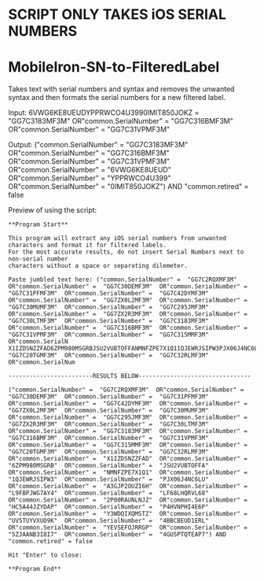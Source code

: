 # SCRIPT ONLY TAKES iOS SERIAL NUMBERS
# MobileIron-SN-to-FilteredLabel
Takes text with serial numbers and syntax and removes the unwanted syntax and then formats the serial numbers for a new filtered label.

Input:
6VWG6KE8UEUDYPPRWCO4U3990IMIT850JOKZ =  "GG7C3183MF3M"  OR"common.SerialNumber" =  "GG7C316BMF3M"  OR"common.SerialNumber" =  "GG7C31VPMF3M"

Output:
("common.SerialNumber" =  "GG7C3183MF3M"  OR"common.SerialNumber" =  "GG7C316BMF3M"  OR"common.SerialNumber" =  "GG7C31VPMF3M"  OR"common.SerialNumber" =  "6VWG6KE8UEUD"  OR"common.SerialNumber" =  "YPPRWCO4U399"  OR"common.SerialNumber" =  "0IMIT850JOKZ") AND "common.retired" = false


Preview of using the script:

```
**Program Start**

This program will extract any iOS serial numbers from unwanted characters and format it for filtered labels.
For the most accurate results, do not insert Serial Numbers next to non-serial number
characters without a space or separating dilemeter.

Paste jumbled text here: ("common.SerialNumber" =  "GG7C2RQXMF3M"  OR"common.SerialNumber" =  "GG7C30DEMF3M"  OR"common.SerialNumber" =  "GG7C31PFMF3M"  OR"common.SerialNumber" =  "GG7C42DYMF3M"  OR"common.SerialNumber" =  "GG7ZX0L2MF3M"  OR"common.SerialNumber" =  "GG7C30MUMF3M"  OR"common.SerialNumber" =  "GG7C295JMF3M"  OR"common.SerialNumber" =  "GG7ZX2R3MF3M"  OR"common.SerialNumber" =  "GG7C30LTMF3M"  OR"common.SerialNumber" =  "GG7C3183MF3M"  OR"common.SerialNumber" =  "GG7C316BMF3M"  OR"common.SerialNumber" =  "GG7C31VPMF3M"  OR"common.SerialNumber" =  "GG7C315MMF3M"  OR"common.SerialN X1IZDSNZZFAD6ZPM980MSGRBJSU2VUBTOFFANMNFZPE7X1Q11QJEWRJSIPW3PJX06J4NC6LUA3GJP2OUZI6HL9FBPJWG7AY4LF68LHQRVL682P00RAUNLNJZHC5A44JZYDAPP4HVNPHI4E6PY3WDQIXQMSTZUV5TUYVXUO9K4BBCBEUD1ERLYEVSEFOJRRGP5ZJAANB3I8I74GU5PTQTEAP7   "GG7C20TGMF3M"  OR"common.SerialNumber" =  "GG7C32RLMF3M"  OR"common.SerialNum

------------------------RESULTS BELOW--------------------------------

("common.SerialNumber" =  "GG7C2RQXMF3M"  OR"common.SerialNumber" =  "GG7C30DEMF3M"  OR"common.SerialNumber" =  "GG7C31PFMF3M"  OR"common.SerialNumber" =  "GG7C42DYMF3M"  OR"common.SerialNumber" =  "GG7ZX0L2MF3M"  OR"common.SerialNumber" =  "GG7C30MUMF3M"  OR"common.SerialNumber" =  "GG7C295JMF3M"  OR"common.SerialNumber" =  "GG7ZX2R3MF3M"  OR"common.SerialNumber" =  "GG7C30LTMF3M"  OR"common.SerialNumber" =  "GG7C3183MF3M"  OR"common.SerialNumber" =  "GG7C316BMF3M"  OR"common.SerialNumber" =  "GG7C31VPMF3M"  OR"common.SerialNumber" =  "GG7C315MMF3M"  OR"common.SerialNumber" =  "GG7C20TGMF3M"  OR"common.SerialNumber" =  "GG7C32RLMF3M"  OR"common.SerialNumber" =  "X1IZDSNZZFAD"  OR"common.SerialNumber" =  "6ZPM980MSGRB"  OR"common.SerialNumber" =  "JSU2VUBTOFFA"  OR"common.SerialNumber" =  "NMNFZPE7X1Q1"  OR"common.SerialNumber" =  "1QJEWRJSIPW3"  OR"common.SerialNumber" =  "PJX06J4NC6LU"  OR"common.SerialNumber" =  "A3GJP2OUZI6H"  OR"common.SerialNumber" =  "L9FBPJWG7AY4"  OR"common.SerialNumber" =  "LF68LHQRVL68"  OR"common.SerialNumber" =  "2P00RAUNLNJZ"  OR"common.SerialNumber" =  "HC5A44JZYDAP"  OR"common.SerialNumber" =  "P4HVNPHI4E6P"  OR"common.SerialNumber" =  "Y3WDQIXQMSTZ"  OR"common.SerialNumber" =  "UV5TUYVXUO9K"  OR"common.SerialNumber" =  "4BBCBEUD1ERL"  OR"common.SerialNumber" =  "YEVSEFOJRRGP"  OR"common.SerialNumber" =  "5ZJAANB3I8I7"  OR"common.SerialNumber" =  "4GU5PTQTEAP7") AND "common.retired" = false

Hit "Enter" to close:

**Program End**
```
